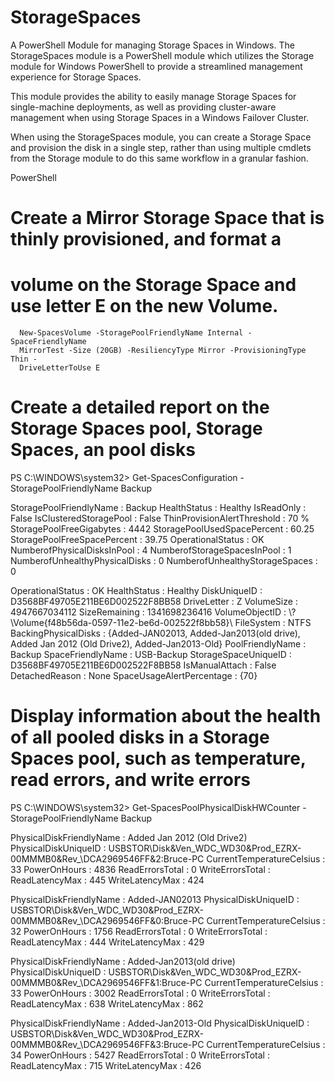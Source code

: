 # StorageSpaces
A PowerShell Module for managing Storage Spaces in Windows.
The StorageSpaces module is a PowerShell module which utilizes the Storage module for Windows PowerShell to provide a streamlined
management experience for Storage Spaces. 

This module provides the ability to easily manage Storage Spaces for single-machine deployments, as well as providing cluster-aware management when
using Storage Spaces in a Windows Failover Cluster.

 When using the StorageSpaces module, you can create a Storage Space and provision the disk in a single step, rather than using multiple cmdlets from the Storage module to do this same workflow in a granular fashion.
 

PowerShell
# Create a Mirror Storage Space that is thinly provisioned, and format a  
# volume on the Storage Space and use letter E on the new Volume. 
 
      New-SpacesVolume -StoragePoolFriendlyName Internal -SpaceFriendlyName  
      MirrorTest -Size (20GB) -ResiliencyType Mirror -ProvisioningType Thin - 
      DriveLetterToUse E  
 
 
# Create a detailed report on the Storage Spaces pool, Storage Spaces, an pool disks 
 
PS C:\WINDOWS\system32> Get-SpacesConfiguration -StoragePoolFriendlyName Backup 
 
 
StoragePoolFriendlyName        : Backup 
HealthStatus                   : Healthy 
IsReadOnly                     : False 
IsClusteredStoragePool         : False 
ThinProvisionAlertThreshold    : 70 % 
StoragePoolFreeGigabytes       : 4442 
StoragePoolUsedSpacePercent    : 60.25 
StoragePoolFreeSpacePercent    : 39.75 
OperationalStatus              : OK 
NumberofPhysicalDisksInPool    : 4 
NumberofStorageSpacesInPool    : 1 
NumberofUnhealthyPhysicalDisks : 0 
NumberofUnhealthyStorageSpaces : 0 
 
OperationalStatus         : OK 
HealthStatus              : Healthy 
DiskUniqueID              : D3568BF49705E211BE6D002522F8BB58 
DriveLetter               : Z 
VolumeSize                : 4947667034112 
SizeRemaining             : 1341698236416 
VolumeObjectID            : \\?\Volume{f48b56da-0597-11e2-be6d-002522f8bb58}\ 
FileSystem                : NTFS 
BackingPhysicalDisks      : {Added-JAN02013, Added-Jan2013(old drive), Added Jan 2012 (Old Drive2), Added-Jan2013-Old} 
PoolFriendlyName          : Backup 
SpaceFriendlyName         : USB-Backup 
StorageSpaceUniqueID      : D3568BF49705E211BE6D002522F8BB58 
IsManualAttach            : False 
DetachedReason            : None 
SpaceUsageAlertPercentage : {70} 
 
# Display information about the health of all pooled disks in a Storage Spaces pool, such as temperature,  read errors, and write errors 
 
PS C:\WINDOWS\system32> Get-SpacesPoolPhysicalDiskHWCounter -StoragePoolFriendlyName Backup  
 
 
PhysicalDiskFriendlyName  : Added Jan 2012 (Old Drive2) 
PhysicalDiskUniqueID      : USBSTOR\Disk&Ven_WDC_WD30&Prod_EZRX-00MMMB0&Rev_\DCA2969546FF&2:Bruce-PC 
CurrentTemperatureCelsius : 33 
PowerOnHours              : 4836 
ReadErrorsTotal           : 0 
WriteErrorsTotal          :  
ReadLatencyMax            : 445 
WriteLatencyMax           : 424 
 
PhysicalDiskFriendlyName  : Added-JAN02013 
PhysicalDiskUniqueID      : USBSTOR\Disk&Ven_WDC_WD30&Prod_EZRX-00MMMB0&Rev_\DCA2969546FF&0:Bruce-PC 
CurrentTemperatureCelsius : 32 
PowerOnHours              : 1756 
ReadErrorsTotal           : 0 
WriteErrorsTotal          :  
ReadLatencyMax            : 444 
WriteLatencyMax           : 429 
 
PhysicalDiskFriendlyName  : Added-Jan2013(old drive) 
PhysicalDiskUniqueID      : USBSTOR\Disk&Ven_WDC_WD30&Prod_EZRX-00MMMB0&Rev_\DCA2969546FF&1:Bruce-PC 
CurrentTemperatureCelsius : 33 
PowerOnHours              : 3002 
ReadErrorsTotal           : 0 
WriteErrorsTotal          :  
ReadLatencyMax            : 638 
WriteLatencyMax           : 862 
 
PhysicalDiskFriendlyName  : Added-Jan2013-Old 
PhysicalDiskUniqueID      : USBSTOR\Disk&Ven_WDC_WD30&Prod_EZRX-00MMMB0&Rev_\DCA2969546FF&3:Bruce-PC 
CurrentTemperatureCelsius : 34 
PowerOnHours              : 5427 
ReadErrorsTotal           : 0 
WriteErrorsTotal          :  
ReadLatencyMax            : 715 
WriteLatencyMax           : 426

